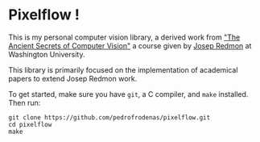 # Pixelflow !

This is my personal computer vision library, a derived work from ["The Ancient Secrets of Computer Vision"](https://pjreddie.com/courses/computer-vision/) a course given by [Josep Redmon](https://pjreddie.com) at Washington University. 

This library is primarily focused on the implementation of academical papers to extend Josep Redmon work.

To get started, make sure you have `git`, a C compiler, and `make` installed. Then run:

    git clone https://github.com/pedrofrodenas/pixelflow.git
    cd pixelflow
    make

